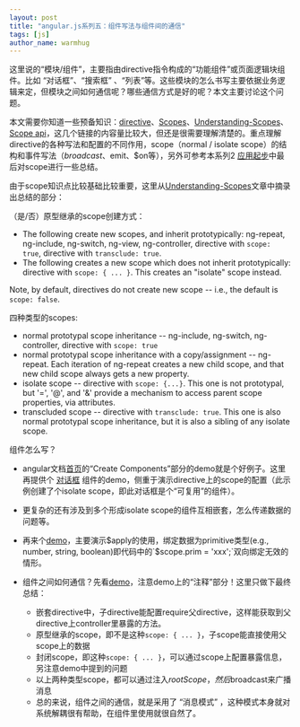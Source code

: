 ```yaml
---
layout: post
title: "angular.js系列五：组件写法与组件间的通信"
tags: [js]
author_name: warmhug
---
```


这里说的“模块/组件”，主要指由directive指令构成的“功能组件”或页面逻辑块组件。比如 “对话框”、“搜索框” 、“列表”等。这些模块的怎么书写主要依据业务逻辑来定，但模块之间如何通信呢？哪些通信方式是好的呢？本文主要讨论这个问题。

本文需要你知道一些预备知识：[directive](http://docs.angularjs.org/guide/directive)、[Scopes](http://docs.angularjs.org/guide/scope)、[Understanding-Scopes](https://github.com/angular/angular.js/wiki/Understanding-Scopes)、[Scope api](http://docs.angularjs.org/api/ng.$rootScope.Scope)，这几个链接的内容量比较大，但还是很需要理解清楚的。重点理解directive的各种写法和配置的不同作用，scope（normal / isolate scope）的结构和事件写法（$broadcast、$emit、$on等），另外可参考本系列2 [应用起步](http://warmhug.github.io/2013/08/03/angular_series_2.html)中最后对scope进行一些总结。

由于scope知识点比较基础比较重要，这里从[Understanding-Scopes](https://github.com/angular/angular.js/wiki/Understanding-Scopes)文章中摘录出总结的部分：

（是/否）原型继承的scope创建方式：

- The following create new scopes, and inherit prototypically: ng-repeat, ng-include, ng-switch, ng-view, ng-controller, directive with `scope: true`, directive with `transclude: true`.
- The following creates a new scope which does not inherit prototypically: directive with `scope: { ... }`. This creates an "isolate" scope instead.

Note, by default, directives do not create new scope -- i.e., the default is `scope: false`.

四种类型的scopes:

- normal prototypal scope inheritance -- ng-include, ng-switch, ng-controller, directive with `scope: true`
- normal prototypal scope inheritance with a copy/assignment -- ng-repeat. Each iteration of ng-repeat creates a new child scope, and that new child scope always gets a new property.
- isolate scope -- directive with `scope: {...}`. This one is not prototypal, but '=', '@', and '&' provide a mechanism to access parent scope properties, via attributes.
- transcluded scope -- directive with `transclude: true`. This one is also normal prototypal scope inheritance, but it is also a sibling of any isolate scope.


组件怎么写？

- angular文档[首页](http://angularjs.org/)的“Create Components”部分的demo就是个好例子。这里再提供个 [对话框](https://github.com/warmhug/warmhug.github.com/blob/ecbaf3fee79e9f0f0bb38b3a9604f8ac8f58c2d1/demo/angular-sty/series_5/isolate-scope-dialog.html) 组件的demo，侧重于演示directive上的scope的配置（此示例创建了个isolate scope，即此对话框是个“可复用”的组件）。
- 更复杂的还有涉及到多个形成isolate scope的组件互相嵌套，怎么传递数据的问题等。
- 再来个[demo](https://github.com/warmhug/warmhug.github.com/blob/ecbaf3fee79e9f0f0bb38b3a9604f8ac8f58c2d1/demo/angular-sty/series_5/directive-nested-2waybind.html)，主要演示$apply的使用，绑定数据为primitive类型(e.g., number, string, boolean)即代码中的`$scope.prim = 'xxx';`双向绑定无效的情形。

- 组件之间如何通信？先看[demo](https://github.com/warmhug/warmhug.github.com/blob/ecbaf3fee79e9f0f0bb38b3a9604f8ac8f58c2d1/demo/angular-sty/series_5/directive-communicate.html)，注意demo上的“注释”部分！这里只做下最终总结：

    - 嵌套directive中，子directive能配置require父directive，这样能获取到父directive上controller里暴露的方法。
    - 原型继承的scope，即不是这种`scope: { ... }`，子scope能直接使用父scope上的数据
    - 封闭scope，即这种`scope: { ... }`，可以通过scope上配置暴露信息，另注意demo中提到的问题
    - 以上两种类型scope，都可以通过注入$rootScope，然后$broadcast来广播消息
    - 总的来说，组件之间的通信，就是采用了 “消息模式” ，这种模式本身就对系统解耦很有帮助，在组件里使用就很自然了。